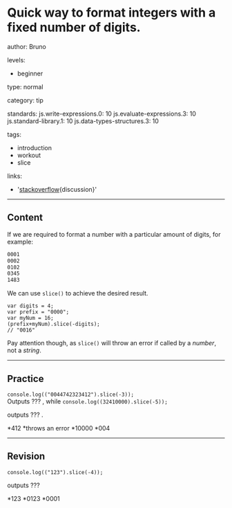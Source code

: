 # Quick way to format integers with a fixed number of digits.
author: Bruno

levels:

  - beginner

type: normal

category: tip

standards:
  js.write-expressions.0: 10
  js.evaluate-expressions.3: 10
  js.standard-library.1: 10
  js.data-types-structures.3: 10

tags:
  - introduction
  - workout
  - slice

links:

  - '[stackoverflow](http://stackoverflow.com/questions/8043026){discussion}'

---
## Content

If we are required to format a number with a particular amount of digits, for example:

```html
0001
0002
0102
0345
1483
```
We can use `slice()` to achieve the desired result.

```
var digits = 4;
var prefix = "0000";
var myNum = 16;
(prefix+myNum).slice(-digits);
// "0016"
```
Pay attention though, as `slice()` will throw an error if called by a *number*, not a *string*.

---
## Practice

`console.log(("0044742323412").slice(-3));`  
Outputs ??? , while
`console.log((32410000).slice(-5));`

outputs ??? .

*412
*throws an error
*10000
*004

---
## Revision

`console.log(("123").slice(-4));` 

 outputs ???

*123
*0123
*0001